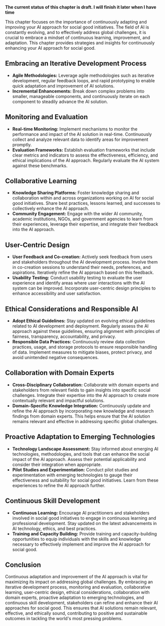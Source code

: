 **The current status of this chapter is draft. I will finish it later when I have time**

This chapter focuses on the importance of continuously adapting and improving your AI approach for social good initiatives. The field of AI is constantly evolving, and to effectively address global challenges, it is crucial to embrace a mindset of continuous learning, improvement, and adaptation. This chapter provides strategies and insights for continuously enhancing your AI approach for social good.

Embracing an Iterative Development Process
------------------------------------------

* **Agile Methodologies:** Leverage agile methodologies such as iterative development, regular feedback loops, and rapid prototyping to enable quick adaptation and improvement of AI solutions.
* **Incremental Enhancements:** Break down complex problems into smaller, manageable components, and continuously iterate on each component to steadily advance the AI solution.

Monitoring and Evaluation
-------------------------

* **Real-time Monitoring:** Implement mechanisms to monitor the performance and impact of the AI solution in real-time. Continuously collect and analyze relevant data to identify areas for improvement promptly.
* **Evaluation Frameworks:** Establish evaluation frameworks that include clear metrics and indicators to assess the effectiveness, efficiency, and ethical implications of the AI approach. Regularly evaluate the AI system against these benchmarks.

Collaborative Learning
----------------------

* **Knowledge Sharing Platforms:** Foster knowledge sharing and collaboration within and across organizations working on AI for social good initiatives. Share best practices, lessons learned, and successes to collectively enhance the AI approach.
* **Community Engagement:** Engage with the wider AI community, academic institutions, NGOs, and government agencies to learn from their experiences, leverage their expertise, and integrate their feedback into the AI approach.

User-Centric Design
-------------------

* **User Feedback and Co-creation:** Actively seek feedback from users and stakeholders throughout the AI development process. Involve them in co-creation sessions to understand their needs, preferences, and aspirations. Iteratively refine the AI approach based on this feedback.
* **Usability Testing:** Conduct usability testing to evaluate the user experience and identify areas where user interactions with the AI system can be improved. Incorporate user-centric design principles to enhance accessibility and user satisfaction.

Ethical Considerations and Responsible AI
-----------------------------------------

* **Adopt Ethical Guidelines:** Stay updated on evolving ethical guidelines related to AI development and deployment. Regularly assess the AI approach against these guidelines, ensuring alignment with principles of fairness, transparency, accountability, and privacy.
* **Responsible Data Practices:** Continuously review data collection practices, usage, and storage protocols to ensure responsible handling of data. Implement measures to mitigate biases, protect privacy, and avoid unintended negative consequences.

Collaboration with Domain Experts
---------------------------------

* **Cross-Disciplinary Collaboration:** Collaborate with domain experts and stakeholders from relevant fields to gain insights into specific social challenges. Integrate their expertise into the AI approach to create more contextually relevant and impactful solutions.
* **Domain-Specific Knowledge Integration:** Continuously update and refine the AI approach by incorporating new knowledge and research findings from domain experts. This helps ensure that the AI solution remains relevant and effective in addressing specific global challenges.

Proactive Adaptation to Emerging Technologies
---------------------------------------------

* **Technology Landscape Assessment:** Stay informed about emerging AI technologies, methodologies, and tools that can enhance the social impact of the AI approach. Assess their potential applicability and consider their integration when appropriate.
* **Pilot Studies and Experimentation:** Conduct pilot studies and experimentation with emerging technologies to gauge their effectiveness and suitability for social good initiatives. Learn from these experiences to refine the AI approach further.

Continuous Skill Development
----------------------------

* **Continuous Learning:** Encourage AI practitioners and stakeholders involved in social good initiatives to engage in continuous learning and professional development. Stay updated on the latest advancements in AI technology, ethics, and best practices.
* **Training and Capacity Building:** Provide training and capacity-building opportunities to equip individuals with the skills and knowledge necessary to effectively implement and improve the AI approach for social good.

Conclusion
----------

Continuous adaptation and improvement of the AI approach is vital for maximizing its impact on addressing global challenges. By embracing an iterative development process, monitoring and evaluation, collaborative learning, user-centric design, ethical considerations, collaboration with domain experts, proactive adaptation to emerging technologies, and continuous skill development, stakeholders can refine and enhance their AI approaches for social good. This ensures that AI solutions remain relevant, effective, and ethically sound, contributing to positive and sustainable outcomes in tackling the world's most pressing problems.

